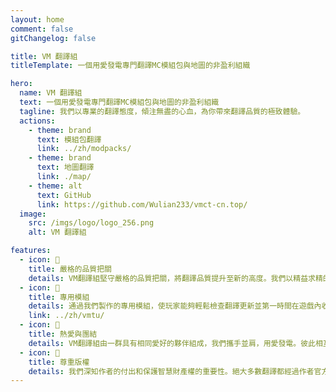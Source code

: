 ```yaml
---
layout: home
comment: false
gitChangelog: false

title: VM 翻譯組
titleTemplate: 一個用愛發電專門翻譯MC模組包與地圖的非盈利組織

hero:
  name: VM 翻譯組
  text: 一個用愛發電專門翻譯MC模組包與地圖的非盈利組織
  tagline: 我們以專業的翻譯態度，傾注無盡的心血，為你帶來翻譯品質的極致體驗。
  actions:
    - theme: brand
      text: 模組包翻譯
      link: ../zh/modpacks/
    - theme: brand
      text: 地圖翻譯
      link: ./map/
    - theme: alt
      text: GitHub
      link: https://github.com/Wulian233/vmct-cn.top/
  image:
    src: /imgs/logo/logo_256.png
    alt: VM 翻譯組

features:
  - icon: 📝
    title: 嚴格的品質把關
    details: VM翻譯組堅守嚴格的品質把關，將翻譯品質提升至新的高度。我們以精益求精的態度，追求每一個細節的完美。從翻譯準確性到文化本土化，每一個環節都經過嚴密的審查與校對。
  - icon: 🔔
    title: 專用模組
    details: 通過我們製作的專用模組，使玩家能夠輕鬆檢查翻譯更新並第一時間在遊戲內收到通知。我們的專用模組旨在為玩家提供更便捷、即時的翻譯更新內容。
    link: ../zh/vmtu/
  - icon: 🤝
    title: 熱愛與團結
    details: VM翻譯組由一群具有相同愛好的夥伴組成，我們攜手並肩，用愛發電。彼此相互支持，建立並成為一個無堅不摧的團隊。
  - icon: 📖
    title: 尊重版權️
    details: 我們深知作者的付出和保護智慧財產權的重要性。絕大多數翻譯都經過作者官方授權，不分發遊戲本體。僅提供中文化更新檔下載，最大程度保證作者權益得到保障。
---
```


<commitsCounter
  username="Wulian233"
  repoName="vmct-cn.top"
  :daysToFetch="60"
/>
